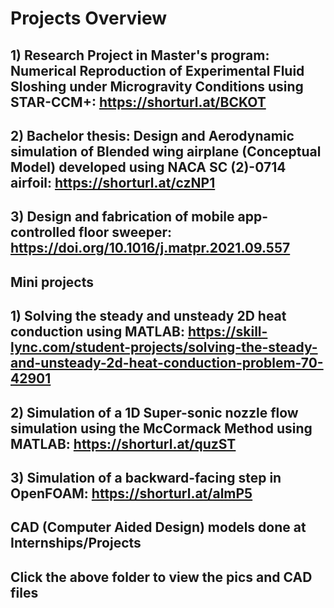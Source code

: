 # Projects Overview

## 1) Research Project in Master's program: Numerical Reproduction of Experimental Fluid Sloshing under Microgravity Conditions using STAR-CCM+: https://shorturl.at/BCKOT
## 2) Bachelor thesis: Design and Aerodynamic simulation of Blended wing airplane (Conceptual Model) developed using NACA SC (2)-0714 airfoil: https://shorturl.at/czNP1
## 3) Design and fabrication of mobile app-controlled floor sweeper: https://doi.org/10.1016/j.matpr.2021.09.557

## Mini projects
## 1) Solving the steady and unsteady 2D heat conduction using MATLAB: https://skill-lync.com/student-projects/solving-the-steady-and-unsteady-2d-heat-conduction-problem-70-42901
## 2) Simulation of a 1D Super-sonic nozzle flow simulation using the McCormack Method using MATLAB: https://shorturl.at/quzST
## 3) Simulation of a backward-facing step in OpenFOAM: https://shorturl.at/almP5

## CAD (Computer Aided Design) models done at Internships/Projects 
## Click the above folder to view the pics and CAD files 
